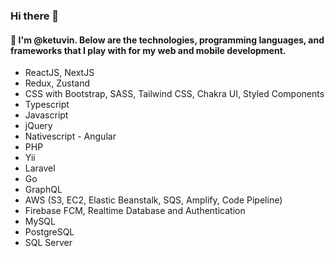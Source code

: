 ### Hi there 👋

#### 💬 I'm @ketuvin. Below are the technologies, programming languages, and frameworks that I play with for my web and mobile development.

- ReactJS, NextJS
- Redux, Zustand
- CSS with Bootstrap, SASS, Tailwind CSS, Chakra UI, Styled Components
- Typescript
- Javascript
- jQuery
- Nativescript - Angular
- PHP
- Yii
- Laravel
- Go
- GraphQL
- AWS (S3, EC2, Elastic Beanstalk, SQS, Amplify, Code Pipeline)
- Firebase FCM, Realtime Database and Authentication
- MySQL
- PostgreSQL
- SQL Server


<!--
**ketuvin/ketuvin** is a ✨ _special_ ✨ repository because its `README.md` (this file) appears on your GitHub profile.

Here are some ideas to get you started:

- 🔭 I’m currently working on ...
- 🌱 I’m currently learning ...
- 👯 I’m looking to collaborate on ...
- 🤔 I’m looking for help with ...
- 💬 Ask me about ...
- 📫 How to reach me: ...
- 😄 Pronouns: ...
- ⚡ Fun fact: ...
-->
